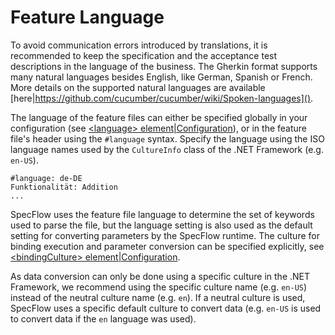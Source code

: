 # Feature Language

To avoid communication errors introduced by translations, it is recommended to keep the specification and the acceptance test descriptions in the language of the business. The Gherkin format supports many natural languages besides English, like German, Spanish or French. More details on the supported natural languages are available [here|https://github.com/cucumber/cucumber/wiki/Spoken-languages](). 

The language of the feature files can either be specified globally in your configuration (see [&lt;language&gt; element|Configuration]()), or in the feature file's header using the `#language` syntax. Specify the language using the ISO language names used by the `CultureInfo` class of the .NET Framework (e.g. `en-US`). 

```
#language: de-DE
Funktionalität: Addition
...
```

SpecFlow uses the feature file language to determine the set of keywords used to parse the file, but the language setting is also used as the default setting for converting parameters by the SpecFlow runtime. The culture for binding execution and parameter conversion can be specified explicitly, see [&lt;bindingCulture&gt; element|Configuration]().

As data conversion can only be done using a specific culture in the .NET Framework, we recommend using the specific culture name (e.g. `en-US`) instead of the neutral culture name (e.g. `en`). If a neutral culture is used, SpecFlow uses a specific default culture to convert data (e.g. `en-US` is used to convert data if the `en` language was used).